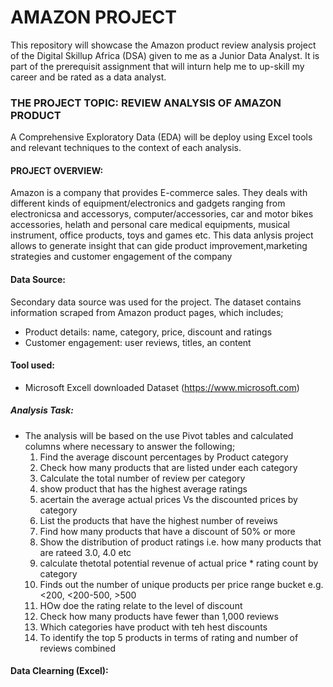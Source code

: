 # AMAZON PROJECT 
This repository will showcase the Amazon product review analysis project of the Digital Skillup Africa (DSA) given to me as a Junior Data Analyst. It is part of the prerequisit assignment that will inturn help me to up-skill my career and be rated as a data analyst.     

### THE PROJECT TOPIC: REVIEW ANALYSIS OF AMAZON PRODUCT
A Comprehensive Exploratory Data (EDA) will be deploy using Excel tools and relevant techniques to the context of each analysis.

#### PROJECT OVERVIEW:
Amazon is a company that provides E-commerce sales. They deals with different kinds of equipment/electronics and gadgets ranging from electronicsa and  accessorys, computer/accessories, car and motor bikes accessories, helath and personal care medical equipments, musical instrument, office products, toys and games etc. This data anlysis project allows to generate insight that can gide product improvement,marketing strategies and customer engagement of the company

#### Data Source:
Secondary data source was used for the project. The dataset contains information scraped from Amazon product pages, which includes;
* Product details: name, category, price, discount and ratings
* Customer engagement: user reviews, titles, an content

#### Tool used: 
- Microsoft Excell downloaded Dataset (https://www.microsoft.com)
#####  Analysis Task:
* The analysis will be based on the use Pivot tables and calculated columns where necessary to answer the following;
  1. Find the average discount percentages by Product category
  2. Check how many products that are listed under each category
  3. Calculate the total number of review per category
  4. show product that has the highest average ratings
  5. acertain the average actual prices Vs the discounted prices by category
  6. List the products that have the highest number of reveiws
  7. Find how  many products that have a discount of 50% or more
  8. Show the distribution of product ratings i.e. how many products that are rateed 3.0, 4.0 etc
  9. calculate thetotal potential revenue of actual price * rating count by category
  10. Finds out the number of unique products per price range bucket e.g. <200, <200-500, >500
  11. HOw doe the rating relate to the level of discount
  12. Check how many products have fewer than 1,000 reviews
  13. Which categories have product with teh hest discounts
  14. To identify the top 5 products in terms of rating and number of reviews combined

#### Data Clearning (Excel):







